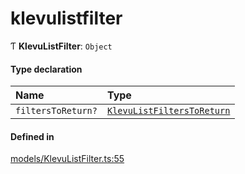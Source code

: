# klevulistfilter
      
Ƭ **KlevuListFilter**: `Object`

#### Type declaration

| Name | Type |
| :------ | :------ |
| `filtersToReturn?` | [`KlevuListFiltersToReturn`](klevulistfilterstoreturn.md) |

#### Defined in

[models/KlevuListFilter.ts:55](https://github.com/klevultd/frontend-sdk/blob/f1babb6/packages/klevu-core/src/models/KlevuListFilter.ts#L55)

